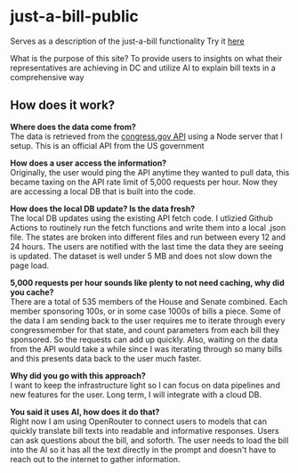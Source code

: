# just-a-bill-public
Serves as a description of the just-a-bill functionality
Try it [here](https://just-a-bill.netlify.app/)

What is the purpose of this site?
To provide users to insights on what their representatives are achieving in DC and utilize AI to explain bill texts in a comprehensive way

## **How does it work?** <br>
  
  **Where does the data come from?** <br>
  The data is retrieved from the [congress.gov API](https://gpo.congress.gov/) using a Node server that I setup. This is an official API from the US government <br>
  
  **How does a user access the information?** <br>
  Originally, the user would ping the API anytime they wanted to pull data, this became taxing on the API rate limit of 5,000 requests per hour. Now they are accessing a local DB that is built into the code. <br>
  
  **How does the local DB update? Is the data fresh?** <br>
  The local DB updates using the existing API fetch code. I utlizied Github Actions to routinely run the fetch functions and write them into a local .json file. The states are broken into different files and run between every 12 and 24 hours. The users are notified         with the last time the data they are seeing is updated. The dataset is well under 5 MB and does not slow down the page load. <br>
  
  **5,000 requests per hour sounds like plenty to not need caching, why did you cache?** <br>
  There are a total of 535 members of the House and Senate combined. Each member sponsoring 100s, or in some case 1000s of bills a piece. Some of the data I am sending back to the user requires me to iterate through every congressmember for that state, and count            parameters from each bill they sponsored. So the requests can add up quickly. Also, waiting on the data from the API would take a while since I was iterating through so many bills and this presents data back to the user much faster.
  
  **Why did you go with this approach?** <br>
  I want to keep the infrastructure light so I can focus on data pipelines and new features for the user. Long term, I will integrate with a cloud DB. <br>

  **You said it uses AI, how does it do that?** <br>
  Right now I am using OpenRouter to connect users to models that can quickly translate bill texts into readable and informative responses. Users can ask questions about the bill, and soforth. The user needs to load the bill into the AI so it has all the text directly in   the prompt and doesn't have to reach out to the internet to gather information.
    
    
    
